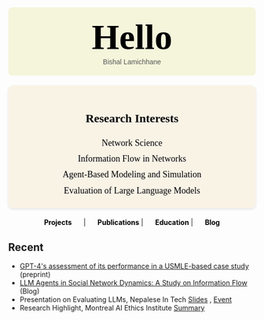 <div style="background-color: beige; padding: 20px; text-align: center; border-radius: 8px;">
  <h1 style="font-size: 72px; font-family: 'Georgia', serif; font-weight: bold; margin: 0; color: black;">
    Hello 
  </h1>
  <p style="font-family: 'Arial', sans-serif; font-size: 14px; margin: 0; color: #555;">Bishal Lamichhane</p>
</div>


<div style="background-color: #f9f3e6; padding: 20px; border-radius: 10px; box-shadow: 0 2px 5px rgba(0, 0, 0, 0.1); margin: 20px auto; max-width: 800px; text-align: center;">
  <h2 style="font-family: 'Times New Roman', serif; font-size: 24px; font-weight: bold; color: black; margin-bottom: 20px;">Research Interests</h2>
  <p style="font-family: 'Times New Roman', serif; font-size: 18px; color: black; line-height: 1.8; margin: 0;">
    Network Science<br>
    Information Flow in Networks<br>
    Agent-Based Modeling and Simulation<br>
    Evaluation of Large Language Models
  </p>
</div>






<div style="text-align: center; margin-top: 20px;">
  <strong><a href="Projects.md" style="margin-right: 20px; text-decoration: none; color: black;">Projects</a></strong>
  |
  <strong><a href="Publications.md" style="margin-left: 20px; text-decoration: none; color: black;">Publications</a></strong>
  |
  <strong><a href="Education.md" style="margin-left: 20px; text-decoration: none; color: black;">Education</a></strong>
  |
  <strong><a href="Blogs.md" style="margin-left: 20px; text-decoration: none; color: black;">Blog</a></strong>
</div>

## Recent 

- [GPT-4's assessment of its performance in a USMLE-based case study](https://arxiv.org/abs/2402.09654) (preprint)
- [LLM Agents in Social Network Dynamics: A Study on Information Flow](https://medium.com/@blamichhane314/llm-agents-in-social-network-dynamics-a-study-on-information-flow-6796d1107297) (Blog)
- Presentation on Evaluating LLMs, Nepalese In Tech  [Slides](https://drive.google.com/file/d/1TTVFbLfA9ddQobyPSNkM1V4rTyH-6QiD/view?usp=share_link) , [Event](https://drive.google.com/file/d/1rlKAqYpTEyUPsEsPPWUyXdue1Cba0IB9/view?usp=share_link)
- Research Highlight, Montreal AI Ethics Institute  [Summary](https://montrealethics.ai/the-confidence-competence-gap-in-large-language-models-a-cognitive-study/)
